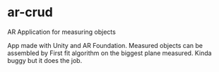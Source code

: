 # ar-crud
AR Application for measuring objects

App made with Unity and AR Foundation. Measured objects can be assembled by First fit algorithm on the biggest plane measured. Kinda buggy but it does the job.
